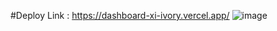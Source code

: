 #Deploy Link : https://dashboard-xi-ivory.vercel.app/
![image](https://github.com/Piyush289kumar/dashboard/assets/94155141/36d9bd3f-1776-409f-a1d1-7f0f7d63c59c)
